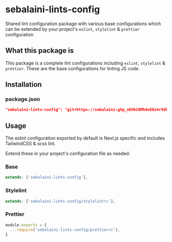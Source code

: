 # sebalaini-lints-config

Shared lint configuration package with various base configurations which can be extended by your project's `eslint`, `stylelint` & `prettier` configuration

## What this package is

This package is a complete lint configurations including `eslint`, `stylelint` & `prettier`. These are the base configurations for linting JS code.

## Installation

### package.json

```json
"sebalaini-lints-config": "git+https://sebalaini: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@github.com/sebalaini/sebalaini-lints-config.git",
```

## Usage

The eslint configuration exported by default is Next.js specific and includes TailwindCSS & scss lint.

Extend these in your project's configuration file as needed.

### Base

```js
extends: ['sebalaini-lints-config'],
```

### Stylelint

```js
extends: ['sebalaini-lints-config/stylelintrc'],
```

### Prettier

```js
module.exports = {
  ...require('sebalaini-lints-config/prettierrc'),
}
```
